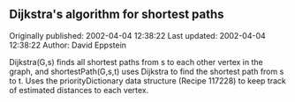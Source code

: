 ## Dijkstra's algorithm for shortest paths

Originally published: 2002-04-04 12:38:22
Last updated: 2002-04-04 12:38:22
Author: David Eppstein

Dijkstra(G,s) finds all shortest paths from s to each other vertex in the graph, and shortestPath(G,s,t) uses Dijkstra to find the shortest path from s to t.  Uses the priorityDictionary data structure (Recipe 117228) to keep track of estimated distances to each vertex.
